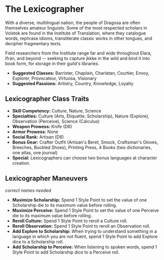 # The Lexicographer

With a diverse, multilingual nation, the people of Dragosa are often
themselves amateur linguists. Some of the most respected scholars in
Volstok are found in the Institute of Translation, where they catalogue
words, rephrase idioms, transliterate classic works in other tongues,
and decipher fragmentary texts.

Field researchers from the Institute range far and wide throughout
Elara, Ifran, and beyond -- seeking to capture jkkke in the wild and
bind it into book form, for storage in their guild's libraries.

- **Suggested Classes:** Barrister, Chaplain, Charlatan, Courtier, Envoy, Explorer, Provocateur, Virtuosa, Visionary
- **Suggested Passions:** Artistry, Country, Knowledge, Loyalty

## Lexicographer Class Traits

- **Skill Competency:** Culture, Nature, Science
- **Specialties:** Culture (Arts, Etiquette, Scholarship), Nature (Explore), Observation (Perceive), Science (Calculus)
- **Weapon Prowess:** Knife (D6)
- **Armor Prowess:** None
- **Social Rank:** Artisan (D8)
- **Bonus Gear:** Crafter Outfit (Artisan's Beret, Smock, Craftsman's Gloves, Breeches, Buckled Shoes), Printing Press, 4 Books (two dictionaries, one atlas, one journal)
- **Special:** Lexicographers can choose two bonus languages at character creation.

## Lexicographer Maneuvers

*correct names needed* 

- **Maximize Scholarship:** Spend 1 Style Point to set the value of one Scholarship die to its maximum value before rolling.
- **Maximize Perceive:** Spend 1 Style Point to set the value of one Perceive die to its maximum value before rolling.
- **Reroll Culture:** Spend 1 Style Point to reroll a Culture roll.
- **Reroll Observation:** Spend 1 Style Point to reroll an Observation roll.
- **Add Explore to Scholarship:** When trying to understand something in a language in which you are not fluent, spend 1 Style Point to add Explore
  dice to a Scholarship roll.
- **Add Scholarship to Perceive:** When listening to spoken words, spend 1 Style Point to add Scholarship dice to a Perceive roll.

